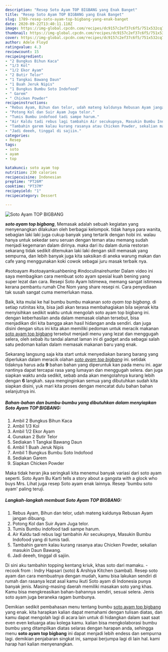 ```yaml
---
description: "Resep Soto Ayam TOP BIGBANG yang Enak Banget"
title: "Resep Soto Ayam TOP BIGBANG yang Enak Banget"
slug: 1789-resep-soto-ayam-top-bigbang-yang-enak-banget
date: 2020-09-22T13:40:11.110Z
image: https://img-global.cpcdn.com/recipes/dc9157c2ef37c6f5/751x532cq70/soto-ayam-top-bigbang-foto-resep-utama.jpg
thumbnail: https://img-global.cpcdn.com/recipes/dc9157c2ef37c6f5/751x532cq70/soto-ayam-top-bigbang-foto-resep-utama.jpg
cover: https://img-global.cpcdn.com/recipes/dc9157c2ef37c6f5/751x532cq70/soto-ayam-top-bigbang-foto-resep-utama.jpg
author: Adele Floyd
ratingvalue: 4.3
reviewcount: 15
recipeingredient:
- "2 Bungkus Bihun Kaca"
- "1/3 Kol"
- "1/2 Ekor Ayam"
- "2 Butir Telor"
- "1 Tangkai Bawang Daun"
- "1 Buah Jeruk Nipis"
- "1 Bungkus Bumbu Soto Indofood"
- " Garem"
- " Chicken Powder"
recipeinstructions:
- "Rebus Ayam, Bihun dan telor, udah mateng kaldunya Rebusan Ayam jangan dibuang."
- "Potong Kol dan Suir Ayam Juga telor."
- "Tumis Bumbu indofood tadi sampe harum."
- "Air Kaldu tadi rebus lagi tambahin Air secukupnya, Masukin Bumbu Indofood yang di tumis tadi."
- "Tambahin garem kalau kurang rasanya atau Chicken Powder, sekalian masukin Daun Bawang."
- "Jadi deeeh, tinggal di sajiin."
categories:
- Resep
tags:
- soto
- ayam
- top

katakunci: soto ayam top 
nutrition: 230 calories
recipecuisine: Indonesian
preptime: "PT26M"
cooktime: "PT37M"
recipeyield: "1"
recipecategory: Dessert

---
```



![Soto Ayam TOP BIGBANG](https://img-global.cpcdn.com/recipes/dc9157c2ef37c6f5/751x532cq70/soto-ayam-top-bigbang-foto-resep-utama.jpg)

<b><i>soto ayam top bigbang</i></b>, Memasak adalah sebuah kegiatan yang menyenangkan dilakukan oleh berbagai kelompok. tidak hanya para wanita, sebagian laki laki juga cukup banyak yang tertarik dengan hobi ini. walau hanya untuk sekedar seru seruan dengan teman atau memang sudah menjadi kegemaran dalam dirinya. maka dari itu dalam dunia restoran sekarang tidak sedikit ditemukan laki laki dengan skill memasak yang sempurna, dan lebih banyak juga kita saksikan di aneka warung makan dan cafe yang menggunakan koki cowok sebagai juru masak terbaik nya.

#sotoayam #sotoayamkuahbening #indoculinairehunter Dalam video ini saya membagikan cara membuat soto ayam spesial kuah bening yang super lezat dan cara. Resepi Soto Ayam Istimewa, memang sangat istimewa kerana pembantu rumah Che Nom yang share resepi ni. Cara penyediaan tak susah sangat cuma memerlukan masa.

Baik, kita mulai ke hal bumbu bumbu makanan <i>soto ayam top bigbang</i>. di setiap rutinitas kita, bisa jadi akan terasa membahagiakan bila sejenak kita menyisihkan sedikit waktu untuk mengolah soto ayam top bigbang ini. dengan keberhasilan anda dalam memasak olahan tersebut, bisa menjadikan diri kita bangga akan hasil hidangan anda sendiri. dan juga disini dengan situs ini kita akan memiliki pedoman untuk meracik makanan <u>soto ayam top bigbang</u> tersebut menjadi menu yang lezat dan menggugah selera, oleh sebab itu tandai alamat laman ini di gadget anda sebagai salah satu pedoman kalian dalam memasak makanan baru yang enak.


Sekarang langsung saja kita start untuk menyediakan barang barang yang diperlukan dalam meracik olahan <u><i>soto ayam top bigbang</i></u> ini. setidak tidaknya harus ada <b>9</b> bahan bahan yang diperuntuk kan pada menu ini. agar nantinya dapat tercapai rasa yang lumayan dan menggugah selera. dan juga siapkan waktu anda sedikit, sebab anda akan mengolahnya kurang lebih dengan <b>6</b> langkah. saya menginginkan semua yang dibutuhkan sudah kita siapkan disini, yuk mari kita proses dengan mencatat dulu bahan bahan selanjutnya ini.

<!--inarticleads1-->

##### Bahan-bahan dan bumbu-bumbu yang dibutuhkan dalam menyiapkan Soto Ayam TOP BIGBANG:

1. Ambil 2 Bungkus Bihun Kaca
1. Ambil 1/3 Kol
1. Ambil 1/2 Ekor Ayam
1. Gunakan 2 Butir Telor
1. Sediakan 1 Tangkai Bawang Daun
1. Ambil 1 Buah Jeruk Nipis
1. Ambil 1 Bungkus Bumbu Soto Indofood
1. Sediakan  Garem
1. Siapkan  Chicken Powder


Maka tidak heran jika seringkali kita menemui banyak variasi dari soto ayam seperti. Soto Ayam Bu Karti tells a story about a gangsta with a glock who buys Mrs. Lihat juga resep Soto ayam enak lainnya. Resep &#39;bumbu soto ayam&#39; paling teruji. 

<!--inarticleads2-->

##### Langkah-langkah membuat Soto Ayam TOP BIGBANG:

1. Rebus Ayam, Bihun dan telor, udah mateng kaldunya Rebusan Ayam jangan dibuang.
1. Potong Kol dan Suir Ayam Juga telor.
1. Tumis Bumbu indofood tadi sampe harum.
1. Air Kaldu tadi rebus lagi tambahin Air secukupnya, Masukin Bumbu Indofood yang di tumis tadi.
1. Tambahin garem kalau kurang rasanya atau Chicken Powder, sekalian masukin Daun Bawang.
1. Jadi deeeh, tinggal di sajiin.


Di sini aku tambahin topping kentang kriuk, khas soto dari mamaku. - recook from : Indry Hapsari (soto) &amp; Arshiya Kitchen (sambal). Resep soto ayam dan cara membuatnya dengan mudah, kamu bisa lakukan sendiri di rumah dan rasanya lezat asal kamu ikuti Soto ayam di Indonesia punya banyak jenis. Masing-masing daerah memiliki masakan soto yang khas. Kamu bisa mengkreasikan bahan-bahannya sendiri, sesuai selera. Jenis soto ayam juga beraneka ragam bumbunya. 

Demikian sedikit pembahasan menu tentang bumbu <u>soto ayam top bigbang</u> yang enak. kita harapkan kalian dapat memahami dengan tulisan diatas, dan kamu dapat mengolah lagi di acara lain untuk di hidangkan dalam saat saat even even keluarga atau kolega kamu. kalian bisa mengkolaborasi bumbu bumbu yang ditampilkan diatas selaras dengan harapan anda, sehingga menu <b>soto ayam top bigbang</b> ini dapat menjadi lebih endess dan sempurna lagi. demikian penjabaran singkat ini, sampai berjumpa lagi di lain hal. kami harap hari kalian menyenangkan.
